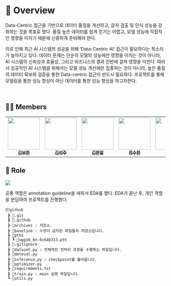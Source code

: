 # 📖 Overview

Data-Centric 접근을 기반으로 데이터 품질을 개선하고, 글자 검출 및 인식 성능을 강화하는 것을 목표로 했다. 품질 높은 데이터를 쉽게 얻기는 어렵고, 모델 성능에 직접적인 영향을 미치기 때문에 신중하게 준비해야 한다. 

이로 인해 최근 AI 시스템의 성공을 위해 ‘Data-Centric AI’ 접근이 필요하다는 목소리가 높아지고 있다. 데이터 문제는 단순히 모델의 성능에만 영향을 미치는 것이 아니라, AI 시스템의 신뢰성과 효율성, 그리고 비즈니스의 결과 전반에 걸쳐 영향을 미친다. 따라서 성공적인 AI 시스템을 위해서는 모델 성능 개선에만 집중하는 것이 아니라, 높은 품질의 데이터 확보와 검증을 통한 Data-centric 접근이 반드시 필요하다. 프로젝트를 통해 모델링을 통한 성능 향상이 아닌 데이터를 통한 성능 향상을 하고자한다.

<br>

## 🧑‍💻 Members
<div align="center">
<table>
  <tr>
    <td align="center"><a href="https://github.com/boyamie"><img src="https://github.com/user-attachments/assets/eb3a0852-f0ce-4fa9-b580-2163613ff8d1" width="100px;" alt=""/><br /><sub><b>김보현</b></sub><br />
    </td>
        <td align="center"><a href="https://github.com/kimmaru"><img src="https://github.com/user-attachments/assets/f9cee688-4d1a-4bf6-a8a9-219074c5f5a4" width="100px;" alt=""/><br /><sub><b>김성주</b></sub><br />
    </td>
        <td align="center"><a href="https://github.com/Haneol-Kijm"><img src="https://github.com/user-attachments/assets/b40bd06a-08d9-4a32-bbb7-30eb7c4d4b0d" width="100px;" alt=""/><br /><sub><b>김한얼</b></sub><br />
    </td>
        <td align="center"><a href="https://github.com/suhyun6363"><img src="https://github.com/user-attachments/assets/01e364e2-35c0-4757-a7c3-572094b5c9bd" width="100px;" alt=""/><br /><sub><b>정수현</b></sub><br />
    </td>
        <td align="center"><a href="https://github.com/Namgyu-Youn"><img src="https://github.com/user-attachments/assets/31bce11f-0931-4200-a234-8cadddb37640" width="100px;" alt=""/><br /><sub><b>윤남규</b></sub><br />
    </td>
        <td align="center"><a href="https://github.com/minseokheo"><img src="https://github.com/user-attachments/assets/66949692-84a9-4b24-b532-5c2fa4f06b61" width="100px;" alt=""/><br /><sub><b>허민석</b></sub><br />
    </td>
  </tr>
</table>
</div>

## 👥  Role
<img src="https://github.com/user-attachments/assets/ccb6570b-e2bf-471b-8fcf-a480abc64866" />

공통 역할은 annotation guideline을 세워서 EDA를 했다. EDA가 끝난 후, 개인 역할을 분담하여 프로젝트를 진행했다.

```
📦github
 ┣ 📂.git
 ┣ 📂.github
 ┣ 📂archives : 저장소.
 ┣ 📂baseline : 수정이 금지된 파일들의 저장소입니다.
 ┣ 📂pths
 ┃ ┗ 📜vgg16_bn-6c64b313.pth
 ┣ 📜.gitignore
 ┣ 📜dataset.py : 전체적인 전처리 과정을 수행하는 파일입니다.
 ┣ 📜deteval.py
 ┣ 📜inference.py : checkpoint를 불러옵니다.
 ┣ 📜optimizer.py
 ┣ 📜requirements.txt
 ┣ 📜train.py : main 실행 파일입니다.
 ┗ 📜utils.py
```
